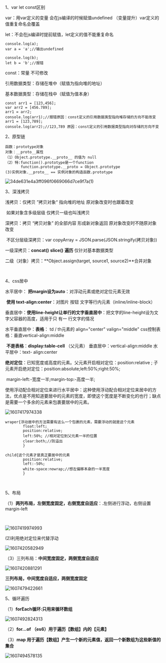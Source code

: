 1、var let const区别

var：用var定义的变量 会在js编译的时候赋值undefined （变量提升）var定义的值重复命名会覆盖

let：不会在js编译时提前赋值，let定义的值不能重复命名

```
console.log(a);
var a = 'a';//输出undefined

console.log(b);
let b = 'b';//报错 
```

const：常量 不可修改

引用数据类型：存储在堆中（赋值为指向堆的地址）

基本数据类型：存储在栈中（赋值为值本身）

```
const arr1 = [123,456];
var arr2 = [456.789];
arr1 = arr2;
console.log(arr1);//报错原因：const定义的引用数据类型指向堆存储的方向不能改变
arr1 = [123,789];
console.log(arr2);//123,789 原因：const定义的引用数据类型指向对存储的方向不变

```

2、原型链

```
函数：prototype对象
对象：__proto__属性
（1）Object.prototype.__proto__ 的值为 null
（2）特:function().prototype是一个function
       function.prototype.__proto = Object.prototype
(3)实例对象.__proto__ == 实例对象的构造函数.prototype

```

![34de631e4a3ff096f0669066d7ce9f7a(1)](C:\Users\Administrator\Desktop\笔记\34de631e4a3ff096f0669066d7ce9f7a(1).png)

3、深浅拷贝

浅拷贝：仅拷贝 ”拷贝对象“ 指向堆的地址  原对象改变时也跟着改变

​				如果对象含多级层级  仅拷贝一级也叫浅拷贝

深拷贝：拷贝 “拷贝对象” 的全部内容  形成新对象返回 原对象改变时不随原对象改变

​               不区分层级深拷贝：var copyArray = JSON.parse(JSON.stringify(拷贝对象))

一级深拷贝：**concat()**  **slice()**  **遍历** 仅针对基本数据类型

二级（对象）拷贝：**Object.assign(target, source1, source2)**合并对象

​									

4、css居中

水平居中： **把margin设为auto**：对浮动元素或绝对定位元素无效

​                    **使用 text-align:center**：对图片 按钮 文字等行内元素（inline/inline-block）

垂直居中：**使用line-height让单行的文字垂直居中**：把文字的line-height设为文字父容器的高度，适用于只																							有一 行文字的情况

水平垂直居中：**表格**： td / th元素的 align="center"   valign="middle"  css控制表格：垂直vertical-align:middle

​						   **不是表格**：**display:table-cell** （父元素）    垂直居中：vertical-align:middle 水平居中：text-																													align:center

​						   **绝对定位**：已知宽度或高度的元素。父元素开启相对定位：position:relative ;																						子元素开启绝对定位：position:absolute;left:50%;right:50%;

​																											margin-left:-宽度一半;margin-top:-高度一半;

使用浮动配合相对定位来进行水平居中：这种使用浮动配合相对定位来居中的方法，优点是不用知道要居中的元素的宽度，即使这个宽度是不断变化的也行；缺点是需要一个多余的元素来包裹要居中的元素。

![1607417974338](C:\Users\Administrator\AppData\Roaming\Typora\typora-user-images\1607417974338.png)

```
wraper{浮动居中的方法需要有这么一个包裹的元素，需要浮动的就是这个元素
		float:left;
		position:relative;
		left:50%; //相对定位到父元素一半的位置
		clear:both;//防溢出
		} 

child{这个元素才是真正要居中的元素
		position:relative;
		left:-50%;
		white-space:nowrap;//想左偏移本身的一半宽度
		}
```

​																																																		

5、布局

（1）**两列布局，左侧宽度固定，右侧宽度自适应**：.左侧进行浮动，右侧设置margin-left

​																															

![1607419974993](C:\Users\Administrator\AppData\Roaming\Typora\typora-user-images\1607419974993.png)

(2)利用绝对定位来代替浮动

![1607420582949](C:\Users\Administrator\AppData\Roaming\Typora\typora-user-images\1607420582949.png)

（3）三列布局：**中间宽度固定，两侧宽度自适应**

![1607420881291](C:\Users\Administrator\AppData\Roaming\Typora\typora-user-images\1607420881291.png)

**三列布局，中间宽度自适应，两侧宽度固定**

![1607479422661](C:\Users\Administrator\AppData\Roaming\Typora\typora-user-images\1607479422661.png)

5、循环遍历

（1）**forEach循环:只用来循环数组**

![1607492824313](C:\Users\Administrator\AppData\Roaming\Typora\typora-user-images\1607492824313.png)

（2）**for...of  （es6）用于遍历【数组】内的【元素】**

（3）**map 用于遍历【数组】产生一个新的元素值，返回一个新数组为这些新值的集合**

![1607494578135](C:\Users\Administrator\AppData\Roaming\Typora\typora-user-images\1607494578135.png)

